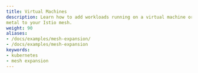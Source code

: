 ```yaml
---
title: Virtual Machines
description: Learn how to add workloads running on a virtual machine or bare
metal to your Istio mesh.
weight: 90
aliases:
- /docs/examples/mesh-expansion/
- /docs/examples/mesh-expansion
keywords:
- kubernetes
- mesh expansion
---
```


